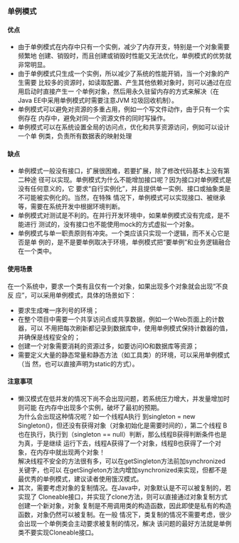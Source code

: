### 单例模式
#### 优点
* 由于单例模式在内存中只有一个实例，减少了内存开支，特别是一个对象需要频繁地
创建、销毁时，而且创建或销毁时性能又无法优化，单例模式的优势就非常明显。
* 由于单例模式只生成一个实例，所以减少了系统的性能开销，当一个对象的产生需要
比较多的资源时，如读取配置、产生其他依赖对象时，则可以通过在应用启动时直接产生一
个单例对象，然后用永久驻留内存的方式来解决（在Java EE中采用单例模式时需要注意JVM
垃圾回收机制）。
* 单例模式可以避免对资源的多重占用，例如一个写文件动作，由于只有一个实例存在
内存中，避免对同一个资源文件的同时写操作。
* 单例模式可以在系统设置全局的访问点，优化和共享资源访问，例如可以设计一个单
例类，负责所有数据表的映射处理

#### 缺点
* 单例模式一般没有接口，扩展很困难，若要扩展，除了修改代码基本上没有第二种途
径可以实现。单例模式为什么不能增加接口呢？因为接口对单例模式是没有任何意义的，它
要求“自行实例化”，并且提供单一实例、接口或抽象类是不可能被实例化的。当然，在特殊
情况下，单例模式可以实现接口、被继承等，需要在系统开发中根据环境判断。
* 单例模式对测试是不利的。在并行开发环境中，如果单例模式没有完成，是不能进行
测试的，没有接口也不能使用mock的方式虚拟一个对象。
* 单例模式与单一职责原则有冲突。一个类应该只实现一个逻辑，而不关心它是否是单
例的，是不是要单例取决于环境，单例模式把“要单例”和业务逻辑融合在一个类中。

#### 使用场景
在一个系统中，要求一个类有且仅有一个对象，如果出现多个对象就会出现“不良反
应”，可以采用单例模式，具体的场景如下：
* 要求生成唯一序列号的环境；
* 在整个项目中需要一个共享访问点或共享数据，例如一个Web页面上的计数器，可以
不用把每次刷新都记录到数据库中，使用单例模式保持计数器的值，并确保是线程安全的；
* 创建一个对象需要消耗的资源过多，如要访问IO和数据库等资源；
* 需要定义大量的静态常量和静态方法（如工具类）的环境，可以采用单例模式（当
然，也可以直接声明为static的方式）。
#### 注意事项
* 懒汉模式在低并发的情况下尚不会出现问题，若系统压力增大，并发量增加时则可能
在内存中出现多个实例，破坏了最初的预期。<br>为什么会出现这种情况呢？如一个线程A执行
到singleton = new Singleton()，但还没有获得对象（对象初始化是需要时间的），第二个线程
B也在执行，执行到（singleton == null）判断，那么线程B获得判断条件也是为真，于是继续
运行下去，线程A获得了一个对象，线程B也获得了一个对象，在内存中就出现两个对象！<br>
解决线程不安全的方法很有多，可以在getSingleton方法前加synchronized关键字，也可以
在getSingleton方法内增加synchronized来实现，但都不是最优秀的单例模式，建议读者使用饿汉模式。<br>
* 其次，需要考虑对象的复制情况。在Java中，对象默认是不可以被复制的，若实现了
Cloneable接口，并实现了clone方法，则可以直接通过对象复制方式创建一个新对象，对象
复制是不用调用类的构造函数，因此即使是私有的构造函数，对象仍然可以被复制。在一般
情况下，类复制的情况不需要考虑，很少会出现一个单例类会主动要求被复制的情况，解决
该问题的最好方法就是单例类不要实现Cloneable接口。
